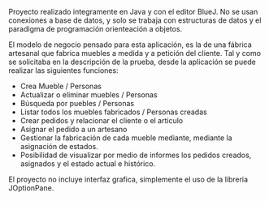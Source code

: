 Proyecto realizado integramente en Java y con el editor BlueJ. No se usan conexiones a base de datos, y solo se trabaja con estructuras de datos y el paradigma de programación orienteación a objetos.

El modelo de negocio pensado para esta aplicación, es la de una fábrica artesanal que fabrica muebles a medida y a petición del cliente. Tal y como se solicitaba en la descripción de la prueba, desde la aplicación se puede realizar las siguientes funciones:

- Crea Mueble / Personas
- Actualizar o eliminar muebles / Personas
- Búsqueda por puebles / Personas
- Listar todos los muebles fabricados / Personas creadas
- Crear pedidos y relacionar el cliente o el articulo
- Asignar el pedido a un artesano
- Gestionar la fabricación de cada mueble mediante, mediante la asignación de estados.
- Posibilidad de visualizar por medio de informes los pedidos creados, asignados y el estado actual e histórico.

El proyecto no incluye interfaz grafica, simplemente el uso de la libreria JOptionPane.
